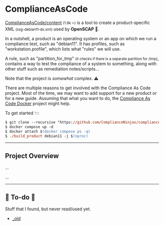 # ComplianceAsCode

<div class="row row-cols-md-2"><div>

[ComplianceAsCode/content](https://github.com/ComplianceAsCode/content) <small>(1.9k ⭐)</small> is a tool to create a product-specific XML <small>(ssg-debian11-ds.xml)</small> used by **OpenSCAP** 🔎.

In a nutshell, a product is an operating system or an app on which we run a compliance test, such as "debian11". It has profiles, such as "workstation.profile", which lists what "rules" we will use.

A rule, such as "partition_for_tmp" <small>(it checks if there is a separate partition for /tmp)</small>, contains a way to test the compliance of a system to something, along with other stuff such as remediation notes/scripts...

Note that the project is *somewhat* complex. ⚠️
</div><div>

There are multiple reasons to get involved with the Compliance As Code project. Most of the time, we may want to add support for a new product or for a new guide. Assuming that what you want to do, the [Compliance As Code Docker](https://github.com/ComplianceNinjas/compliance-as-code-docker) project might help.

To get started ✨: 

```ps
$ git clone --recursive "https://github.com/ComplianceNinjas/compliance-as-code-docker.git"
$ docker compose up -d
$ docker attach $(docker compose ps -q)
$ ./build_product debian11 -j $(nproc)
```
</div></div>

<hr class="sep-both">

## Project Overview

<div class="row row-cols-md-2"><div>

...
</div><div>

...
</div></div>

<hr class="sep-both">

## 👻 To-do 👻

Stuff that I found, but never read/used yet.

<div class="row row-cols-md-2"><div>

* [_old](_old.md)
</div><div>
</div></div>
